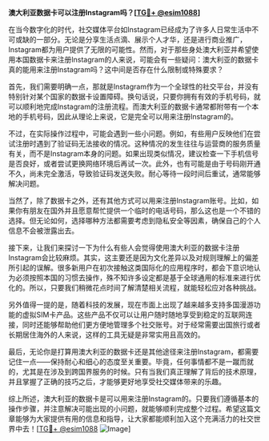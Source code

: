 **澳大利亚数据卡可以注册Instagram吗？[[TG💪+ @esim1088](https://t.me/s/esim1088)]**

在当今数字化的时代，社交媒体平台如Instagram已经成为了许多人日常生活中不可或缺的一部分。无论是分享生活点滴、展示个人才华，还是进行商业推广，Instagram都为用户提供了无限的可能性。然而，对于那些身处澳大利亚并希望使用本国数据卡来注册Instagram的人来说，可能会有一些疑问：澳大利亚的数据卡真的能用来注册Instagram吗？这中间是否存在什么限制或特殊要求？

首先，我们需要明确一点，那就是Instagram作为一个全球性的社交平台，并没有特别针对某个国家的数据卡设置障碍。换句话说，只要你拥有有效的手机号码，就可以顺利地完成Instagram的注册流程。而澳大利亚的数据卡通常都附带有一个本地的手机号码，因此从理论上来说，它是完全可以用来注册Instagram的。

不过，在实际操作过程中，可能会遇到一些小问题。例如，有些用户反映他们在尝试注册时遇到了验证码无法接收的情况。这种情况的发生往往与运营商的服务质量有关，而不是Instagram本身的问题。如果出现类似情况，建议检查一下手机信号是否良好，或者尝试更换网络环境后再试一次。此外，也有可能是由于号码刚开通不久，尚未完全激活，导致验证码发送失败。耐心等待一段时间后重试，通常能够解决问题。

当然了，除了数据卡之外，还有其他方式可以用来注册Instagram账号。比如，如果你有朋友在国外并且愿意帮忙提供一个临时的电话号码，那么这也是一个不错的选择。但无论如何，选择哪种方法都需要考虑到隐私安全等因素，确保自己的个人信息不会被泄露出去。

接下来，让我们来探讨一下为什么有些人会觉得使用澳大利亚的数据卡注册Instagram会比较麻烦。其实，这主要还是因为文化差异以及对规则理解上的偏差所引起的误解。很多新用户在初次接触这类国际化的应用程序时，都会下意识地认为必须按照本国的习惯去操作，殊不知许多设定都是基于全球通用的标准来进行优化的。所以，只要我们稍微花点时间了解清楚相关流程，就能轻松应对各种挑战。

另外值得一提的是，随着科技的发展，现在市面上出现了越来越多支持多国漫游功能的虚拟SIM卡产品。这些产品不仅可以让用户随时随地享受到稳定的互联网连接，同时还能够帮助他们更方便地管理多个社交账号。对于经常需要出国旅行或者长期居住海外的人来说，这样的工具无疑是非常实用且高效的。

最后，无论你是打算用澳大利亚的数据卡还是其他途径来注册Instagram，都需要记住一点——保持耐心和细心的态度至关重要。毕竟，任何事情都不是一蹴而就的，尤其是在涉及到跨国界服务的时候。只有当我们真正理解了背后的技术原理，并且掌握了正确的技巧之后，才能够更好地享受社交媒体带来的乐趣。

综上所述，澳大利亚的数据卡是可以用来注册Instagram的。只要我们遵循基本的操作步骤，并注意解决可能出现的小问题，就能够顺利完成整个过程。希望这篇文章能够为大家提供有用的信息和指导，让大家都能顺利加入这个充满活力的社交世界中去！[[TG💪+ @esim1088](https://t.me/s/esim1088) ![Image](https://i.postimg.cc/4NQfJmqS/Snipaste-2025-05-13-00-14-12.png)]